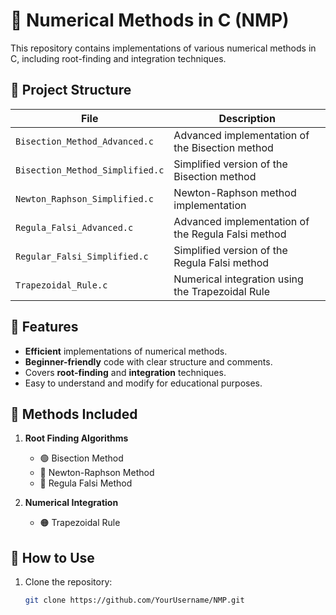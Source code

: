 # 📌 Numerical Methods in C (NMP)

This repository contains implementations of various numerical methods in C, including root-finding and integration techniques.

## 📂 Project Structure

| File | Description |
|------|------------|
| `Bisection_Method_Advanced.c` | Advanced implementation of the Bisection method |
| `Bisection_Method_Simplified.c` | Simplified version of the Bisection method |
| `Newton_Raphson_Simplified.c` | Newton-Raphson method implementation |
| `Regula_Falsi_Advanced.c` | Advanced implementation of the Regula Falsi method |
| `Regular_Falsi_Simplified.c` | Simplified version of the Regula Falsi method |
| `Trapezoidal_Rule.c` | Numerical integration using the Trapezoidal Rule |

## 🚀 Features
- **Efficient** implementations of numerical methods.
- **Beginner-friendly** code with clear structure and comments.
- Covers **root-finding** and **integration** techniques.
- Easy to understand and modify for educational purposes.

## 📖 Methods Included
1. **Root Finding Algorithms**
   - 🟢 Bisection Method
   - 🔵 Newton-Raphson Method
   - 🔴 Regula Falsi Method

2. **Numerical Integration**
   - 🟠 Trapezoidal Rule

## 🔧 How to Use
1. Clone the repository:
   ```sh
   git clone https://github.com/YourUsername/NMP.git
